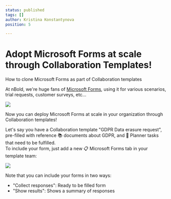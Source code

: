 ```yaml
---
status: published
tags: []
author: Kristina Konstantynova
position: 5

---
```

# **Adopt Microsoft Forms at scale through Collaboration Templates!**

How to clone Microsoft Forms as part of Collaboration templates

At nBold, we're huge fans of [Microsoft Forms](https://forms.microsoft.com/), using it for various scenarios, trial requests, customer surveys, etc...

![](/uploads/microsoftteams-image-1.png)

Now you can deploy Microsoft Forms at scale in your organization through Collaboration templates!

Let's say you have a Collaboration template "GDPR Data erasure request", pre-filled with reference 📚 documents about GDPR, and 📅 Planner tasks that need to be fulfilled.  
To include your form, just add a new 📋 Microsoft Forms tab in your template team:

![](/uploads/forms-2.png)

Note that you can include your forms in two ways:

* "Collect responses": Ready to be filled form
* "Show results": Shows a summary of responses